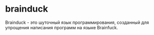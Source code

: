 # brainduck
Brainduck - это шуточный язык программирования, созданный для упрощения написания программ на языке Brainfuck.
